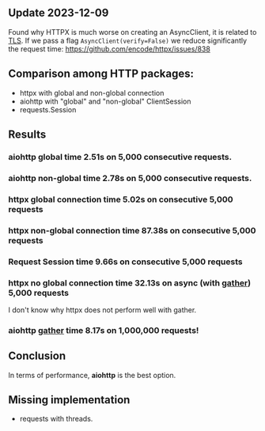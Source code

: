 ## Update 2023-12-09

Found why HTTPX is much worse on creating an AsyncClient, it is related to
[TLS](https://en.wikipedia.org/wiki/Transport_Layer_Security). If
we pass a flag `AsyncClient(verify=False)` we reduce significantly the request time: 
https://github.com/encode/httpx/issues/838

## Comparison among HTTP packages:
* httpx with global and non-global connection
* aiohttp with "global" and "non-global" ClientSession
* requests.Session

## Results

### aiohttp global time 2.51s on 5,000 consecutive requests.

### aiohttp non-global time 2.78s on 5,000 consecutive requests.

### httpx global connection time 5.02s on consecutive 5,000 requests

### httpx non-global connection time 87.38s on consecutive 5,000 requests

### Request Session time 9.66s on consecutive 5,000 requests

### httpx no global connection time 32.13s on async (with [gather](https://docs.python.org/3/library/asyncio-task.html#asyncio.gather)) 5,000 requests
I don't know why httpx does not perform well with gather.

### aiohttp [gather](https://docs.python.org/3/library/asyncio-task.html#asyncio.gather) time 8.17s on 1,000,000 requests!

## Conclusion

In terms of performance, **aiohttp** is the best option.

## Missing implementation

* requests with threads.
